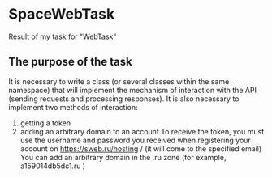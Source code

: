  # SpaceWebTask
 Result of my task for "WebTask"

## The purpose of the task
It is necessary to write a class (or several classes within the same namespace) that will implement the mechanism of interaction with the API (sending requests and processing responses). It is also necessary to implement two methods of interaction:
1. getting a token
2. adding an arbitrary domain to an account
To receive the token, you must use the username and password you received when registering your account on https://sweb.ru/hosting / (it will come to the specified email)
You can add an arbitrary domain in the .ru zone (for example, a159014db5dc1.ru )

